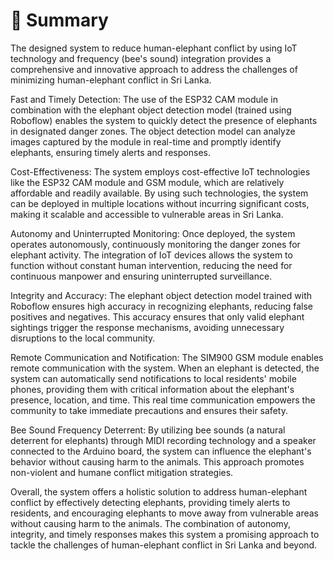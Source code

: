 # 🐘 Summary

The designed system to reduce human-elephant conflict by using IoT technology and frequency (bee's sound) integration provides a comprehensive and innovative approach to address the challenges of minimizing human-elephant conflict in Sri Lanka.

Fast and Timely Detection: The use of the ESP32 CAM module in combination with the elephant object detection model (trained using Roboflow) enables the system to quickly detect the presence of elephants in designated danger zones. The object detection model can analyze images captured by the module in real-time and promptly identify elephants, ensuring timely alerts and responses.

Cost-Effectiveness: The system employs cost-effective IoT technologies like the ESP32 CAM module and GSM module, which are relatively affordable and readily available. By using such technologies, the system can be deployed in multiple locations without incurring significant costs, making it scalable and accessible to vulnerable areas in Sri Lanka.

Autonomy and Uninterrupted Monitoring: Once deployed, the system operates autonomously, continuously monitoring the danger zones for elephant activity. The integration of IoT devices allows the system to function without constant human intervention, reducing the need for continuous manpower and ensuring uninterrupted surveillance.

Integrity and Accuracy: The elephant object detection model trained with Roboflow ensures high accuracy in recognizing elephants, reducing false positives and negatives. This accuracy ensures that only valid elephant sightings trigger the response mechanisms, avoiding unnecessary disruptions to the local community.

Remote Communication and Notification: The SIM900 GSM module enables remote communication with the system. When an elephant is detected, the system can automatically send notifications to local residents' mobile phones, providing them with critical information about the elephant's presence, location, and time. This real time communication empowers the community to take immediate precautions and ensures their safety.

Bee Sound Frequency Deterrent: By utilizing bee sounds (a natural deterrent for elephants) through MIDI recording technology and a speaker connected to the Arduino board, the system can influence the elephant's behavior without causing harm to the animals. This approach promotes non-violent and humane conflict mitigation strategies.

Overall, the system offers a holistic solution to address human-elephant conflict by effectively detecting elephants, providing timely alerts to residents, and encouraging elephants to move away from vulnerable areas without causing harm to the animals. The combination of autonomy, integrity, and timely responses makes this system a promising approach to tackle the challenges of human-elephant conflict in Sri Lanka and beyond.
